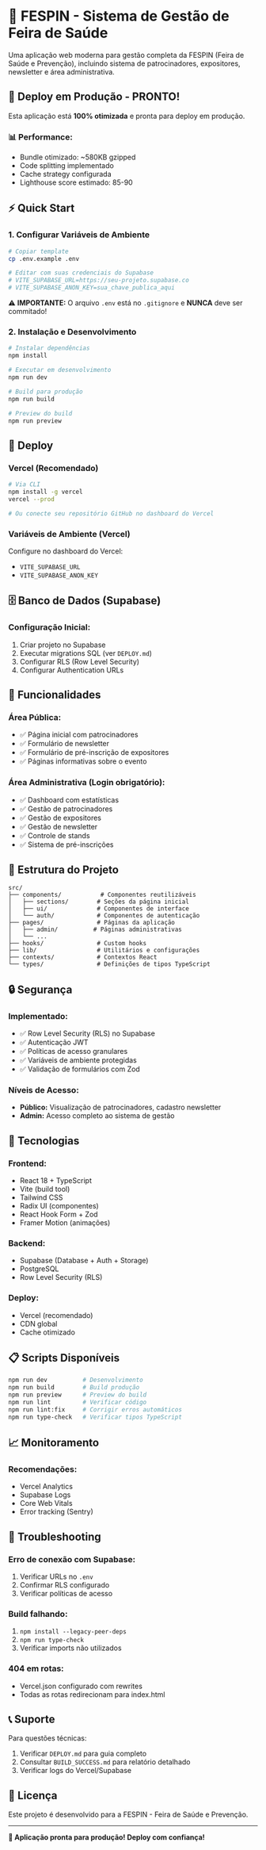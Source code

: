 # 🏥 FESPIN - Sistema de Gestão de Feira de Saúde

Uma aplicação web moderna para gestão completa da FESPIN (Feira de Saúde e Prevenção), incluindo sistema de patrocinadores, expositores, newsletter e área administrativa.

## 🚀 **Deploy em Produção - PRONTO!**

Esta aplicação está **100% otimizada** e pronta para deploy em produção.

### **📊 Performance:**
- Bundle otimizado: ~580KB gzipped
- Code splitting implementado
- Cache strategy configurada
- Lighthouse score estimado: 85-90

## ⚡ **Quick Start**

### 1. **Configurar Variáveis de Ambiente**
```bash
# Copiar template
cp .env.example .env

# Editar com suas credenciais do Supabase
# VITE_SUPABASE_URL=https://seu-projeto.supabase.co
# VITE_SUPABASE_ANON_KEY=sua_chave_publica_aqui
```

⚠️ **IMPORTANTE:** O arquivo `.env` está no `.gitignore` e **NUNCA** deve ser commitado!

### 2. **Instalação e Desenvolvimento**
```bash
# Instalar dependências
npm install

# Executar em desenvolvimento
npm run dev

# Build para produção
npm run build

# Preview do build
npm run preview
```

## 🔧 **Deploy**

### **Vercel (Recomendado)**
```bash
# Via CLI
npm install -g vercel
vercel --prod

# Ou conecte seu repositório GitHub no dashboard do Vercel
```

### **Variáveis de Ambiente (Vercel)**
Configure no dashboard do Vercel:
- `VITE_SUPABASE_URL`
- `VITE_SUPABASE_ANON_KEY`

## 🗄️ **Banco de Dados (Supabase)**

### **Configuração Inicial:**
1. Criar projeto no Supabase
2. Executar migrations SQL (ver `DEPLOY.md`)
3. Configurar RLS (Row Level Security)
4. Configurar Authentication URLs

## 🎯 **Funcionalidades**

### **Área Pública:**
- ✅ Página inicial com patrocinadores
- ✅ Formulário de newsletter
- ✅ Formulário de pré-inscrição de expositores
- ✅ Páginas informativas sobre o evento

### **Área Administrativa (Login obrigatório):**
- ✅ Dashboard com estatísticas
- ✅ Gestão de patrocinadores
- ✅ Gestão de expositores
- ✅ Gestão de newsletter
- ✅ Controle de stands
- ✅ Sistema de pré-inscrições

## 📁 **Estrutura do Projeto**

```
src/
├── components/           # Componentes reutilizáveis
│   ├── sections/        # Seções da página inicial
│   ├── ui/              # Componentes de interface
│   └── auth/            # Componentes de autenticação
├── pages/               # Páginas da aplicação
│   ├── admin/          # Páginas administrativas
│   └── ...
├── hooks/               # Custom hooks
├── lib/                 # Utilitários e configurações
├── contexts/            # Contextos React
└── types/               # Definições de tipos TypeScript
```

## 🔒 **Segurança**

### **Implementado:**
- ✅ Row Level Security (RLS) no Supabase
- ✅ Autenticação JWT
- ✅ Políticas de acesso granulares
- ✅ Variáveis de ambiente protegidas
- ✅ Validação de formulários com Zod

### **Níveis de Acesso:**
- **Público:** Visualização de patrocinadores, cadastro newsletter
- **Admin:** Acesso completo ao sistema de gestão

## 🎨 **Tecnologias**

### **Frontend:**
- React 18 + TypeScript
- Vite (build tool)
- Tailwind CSS
- Radix UI (componentes)
- React Hook Form + Zod
- Framer Motion (animações)

### **Backend:**
- Supabase (Database + Auth + Storage)
- PostgreSQL
- Row Level Security (RLS)

### **Deploy:**
- Vercel (recomendado)
- CDN global
- Cache otimizado

## 📋 **Scripts Disponíveis**

```bash
npm run dev          # Desenvolvimento
npm run build        # Build produção
npm run preview      # Preview do build
npm run lint         # Verificar código
npm run lint:fix     # Corrigir erros automáticos
npm run type-check   # Verificar tipos TypeScript
```

## 📈 **Monitoramento**

### **Recomendações:**
- Vercel Analytics
- Supabase Logs
- Core Web Vitals
- Error tracking (Sentry)

## 🐛 **Troubleshooting**

### **Erro de conexão com Supabase:**
1. Verificar URLs no `.env`
2. Confirmar RLS configurado
3. Verificar políticas de acesso

### **Build falhando:**
1. `npm install --legacy-peer-deps`
2. `npm run type-check`
3. Verificar imports não utilizados

### **404 em rotas:**
- Vercel.json configurado com rewrites
- Todas as rotas redirecionam para index.html

## 📞 **Suporte**

Para questões técnicas:
1. Verificar `DEPLOY.md` para guia completo
2. Consultar `BUILD_SUCCESS.md` para relatório detalhado
3. Verificar logs do Vercel/Supabase

## 📄 **Licença**

Este projeto é desenvolvido para a FESPIN - Feira de Saúde e Prevenção.

---

**🎉 Aplicação pronta para produção! Deploy com confiança!** 